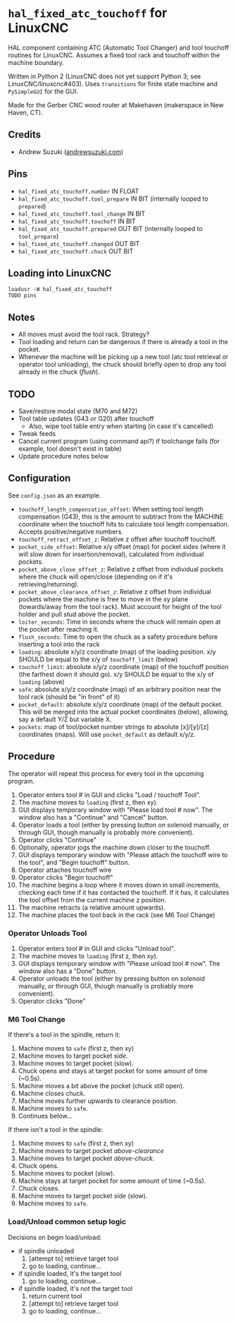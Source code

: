 # `hal_fixed_atc_touchoff` for LinuxCNC 

HAL component containing ATC (Automatic Tool Changer) and tool touchoff routines for LinuxCNC. Assumes a fixed tool rack and touchoff within the machine boundary.

Written in Python 2 (LinuxCNC does not yet support Python 3; see LinuxCNC/linuxcnc#403). Uses `transitions` for finite state machine and `PySimpleGUI` for the GUI.

Made for the Gerber CNC wood router at Makehaven (makerspace in New Haven, CT).

## Credits

- Andrew Suzuki ([andrewsuzuki.com](https://andrewsuzuki.com))

## Pins

- `hal_fixed_atc_touchoff.number` IN FLOAT
- `hal_fixed_atc_touchoff.tool_prepare` IN BIT (internally looped to `prepared`)
- `hal_fixed_atc_touchoff.tool_change` IN BIT
- `hal_fixed_atc_touchoff.touchoff` IN BIT
- `hal_fixed_atc_touchoff.prepared` OUT BIT (internally looped to `tool_prepare`)
- `hal_fixed_atc_touchoff.changed` OUT BIT
- `hal_fixed_atc_touchoff.chuck` OUT BIT

## Loading into LinuxCNC

```
loadusr -W hal_fixed_atc_touchoff
TODO pins
```

## Notes

- All moves must avoid the tool rack. Strategy?
- Tool loading and return can be dangerous if there is already a tool in the
  pocket.
- Whenever the machine will be picking up a new tool (atc tool retrieval or
  operator tool unloading), the chuck should briefly open to drop any tool
  already in the chuck (*flush*).

## TODO

- Save/restore modal state (M70 and M72)
- Tool table updates (G43 or G20) after touchoff
  - Also, wipe tool table entry when starting (in case it's cancelled)
- Tweak feeds
- Cancel current program (using command api?) if toolchange fails (for example,
  tool doesn't exist in table)
- Update procedure notes below

## Configuration

See `config.json` as an example.

- `touchoff_length_compensation_offset`: When setting tool length compensation
  (G43), this is the amount to subtract from the MACHINE coordinate when the
  touchoff hits to calculate tool length compensation. Accepts positive/negative
  numbers.
- `touchoff_retract_offset_z`: Relative z offset after touchoff touchoff.
- `pocket_side_offset`: Relative x/y offset (map) for pocket sides (where it
  will slow down for insertion/removal), calculated from individual pockets.
- `pocket_above_close_offset_z`: Relative z offset from individual pockets
  where the chuck will open/close (depending on if it's retrieving/returning).
- `pocket_above_clearance_offset_z`: Relative z offset from individual pockets
  where the machine is free to move in the xy plane (towards/away from the tool
  rack). Must account for height of the tool holder and pull stud above the
  pocket.
- `loiter_seconds`: Time in seconds where the chuck will remain open at the
  pocket after reaching it.
- `flush_seconds`: Time to open the chuck as a safety procedure before inserting
  a tool into the rack
- `loading`: absolute x/y/z coordinate (map) of the loading position. x/y SHOULD
  be equal to the x/y of `touchoff_limit` (below)
- `touchoff_limit`: absolute x/y/z coordinate (map) of the touchoff position (the
  farthest down it should go). x/y SHOULD be equal to the x/y of `loading`
  (above)
- `safe`: absolute x/y/z coordinate (map) of an arbitrary position near the tool
  rack (should be "in front" of it)
- `pocket_default`: absolute x/y/z coordinate (map) of the default pocket. This
  will be merged into the actual pocket coordinates (below), allowing, say a
  default Y/Z but variable X.
- `pockets`: map of tool/pocket number strings to absolute [x]/[y]/[z]
  coordinates (maps). Will use `pocket_default` as default x/y/z.

## Procedure

The operator will repeat this process for every tool in the upcoming program.

1. Operator enters tool # in GUI and clicks "Load / touchoff Tool".
2. The machine moves to `loading` (first z, then xy).
3. GUI displays temporary window with "Please load tool # now". The window also
   has a "Continue" and "Cancel" button.
4. Operator loads a tool (either by pressing button on solenoid manually, or
   through GUI, though manually is probably more convenient).
5. Operator clicks "Continue"
6. Optionally, operator jogs the machine down closer to the touchoff.
7. GUI displays temporary window with "Please attach the touchoff wire to the
   tool", and "Begin touchoff" button.
8. Operator attaches touchoff wire
9. Operator clicks "Begin touchoff"
10. The machine begins a loop where it moves down in small increments, checking
    each time if it has contacted the touchoff. If it has, it calculates the tool
    offset from the current machine z position.
11. The machine retracts (a relative amount upwards).
12. The machine places the tool back in the rack (see M6 Tool Change)

### Operator Unloads Tool

1. Operator enters tool # in GUI and clicks "Unload tool".
2. The machine moves to `loading` (first z, then xy).
3. GUI displays temporary window with "Please unload tool # now". The window also
   has a "Done" button.
4. Operator unloads the tool (either by pressing button on solenoid manually, or
   through GUI, though manually is probably more convenient).
5. Operator clicks "Done"

### M6 Tool Change

If there's a tool in the spindle, return it:

1. Machine moves to `safe` (first z, then xy)
2. Machine moves to target pocket *side*.
3. Machine moves to target pocket (slow).
4. Chuck opens and stays at target pocket for some amount of time (~0.5s).
5. Machine moves a bit above the pocket (chuck still open).
6. Machine closes chuck.
7. Machine moves further upwards to clearance position.
8. Machine moves to `safe`.
9. Continues below...

If there isn't a tool in the spindle:

1. Machine moves to `safe` (first z, then xy)
2. Machine moves to target pocket *above-clearance*
3. Machine moves to target pocket *above-chuck*.
4. Chuck opens.
5. Machine moves to pocket (slow).
6. Machine stays at target pocket for some amount of time (~0.5s).
7. Chuck closes.
8. Machine moves to target pocket *side* (slow).
9. Machine moves to `safe`.

### Load/Unload common setup logic

Decisions on begin load/unload:
- if spindle unloaded
  1. [attempt to] retrieve target tool
  2. go to loading, continue...
- if spindle loaded, it's the target tool
  1. go to loading, continue...
- if spindle loaded, it's not the target tool
  1. return current tool
  2. [attempt to] retrieve target tool
  3. go to loading, continue...
